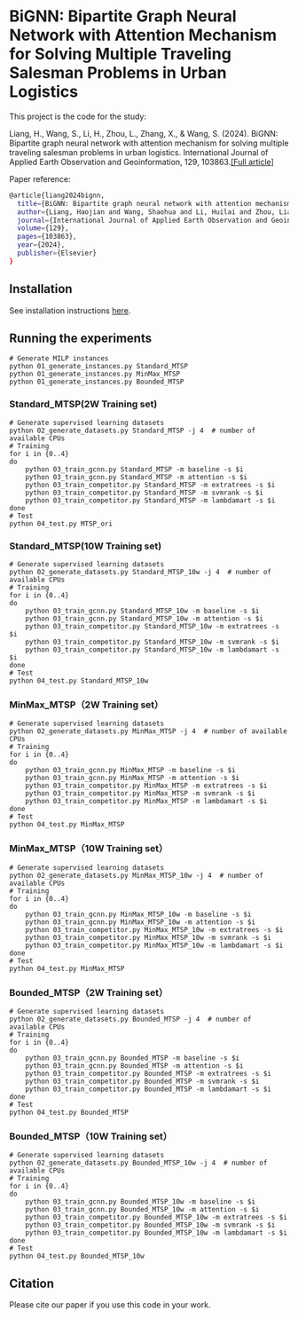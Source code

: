 # BiGNN:  Bipartite Graph Neural Network with Attention Mechanism for Solving Multiple Traveling Salesman Problems in Urban Logistics

This project is the code for the study: 

Liang, H., Wang, S., Li, H., Zhou, L., Zhang, X., & Wang, S. (2024). BiGNN: Bipartite graph neural network with attention mechanism for solving multiple traveling salesman problems in urban logistics. International Journal of Applied Earth Observation and Geoinformation, 129, 103863.[[Full article]](https://www.sciencedirect.com/science/article/pii/S1569843224002176)

Paper reference:
```bash
@article{liang2024bignn,
  title={BiGNN: Bipartite graph neural network with attention mechanism for solving multiple traveling salesman problems in urban logistics},
  author={Liang, Haojian and Wang, Shaohua and Li, Huilai and Zhou, Liang and Zhang, Xueyan and Wang, Shaowen},
  journal={International Journal of Applied Earth Observation and Geoinformation},
  volume={129},
  pages={103863},
  year={2024},
  publisher={Elsevier}
}
```

## Installation

See installation instructions [here](INSTALL.md).

## Running the experiments
```
# Generate MILP instances
python 01_generate_instances.py Standard_MTSP
python 01_generate_instances.py MinMax_MTSP
python 01_generate_instances.py Bounded_MTSP
```

### Standard_MTSP(2W Training set)
```
# Generate supervised learning datasets
python 02_generate_datasets.py Standard_MTSP -j 4  # number of available CPUs
# Training
for i in {0..4}
do
    python 03_train_gcnn.py Standard_MTSP -m baseline -s $i
    python 03_train_gcnn.py Standard_MTSP -m attention -s $i
    python 03_train_competitor.py Standard_MTSP -m extratrees -s $i
    python 03_train_competitor.py Standard_MTSP -m svmrank -s $i
    python 03_train_competitor.py Standard_MTSP -m lambdamart -s $i
done
# Test
python 04_test.py MTSP_ori
```

### Standard_MTSP(10W Training set)
```
# Generate supervised learning datasets
python 02_generate_datasets.py Standard_MTSP_10w -j 4  # number of available CPUs
# Training
for i in {0..4}
do
    python 03_train_gcnn.py Standard_MTSP_10w -m baseline -s $i
    python 03_train_gcnn.py Standard_MTSP_10w -m attention -s $i
    python 03_train_competitor.py Standard_MTSP_10w -m extratrees -s $i
    python 03_train_competitor.py Standard_MTSP_10w -m svmrank -s $i
    python 03_train_competitor.py Standard_MTSP_10w -m lambdamart -s $i
done
# Test
python 04_test.py Standard_MTSP_10w
```
### MinMax_MTSP（2W Training set）
```
# Generate supervised learning datasets
python 02_generate_datasets.py MinMax_MTSP -j 4  # number of available CPUs
# Training
for i in {0..4}
do
    python 03_train_gcnn.py MinMax_MTSP -m baseline -s $i
    python 03_train_gcnn.py MinMax_MTSP -m attention -s $i
    python 03_train_competitor.py MinMax_MTSP -m extratrees -s $i
    python 03_train_competitor.py MinMax_MTSP -m svmrank -s $i
    python 03_train_competitor.py MinMax_MTSP -m lambdamart -s $i
done
# Test
python 04_test.py MinMax_MTSP
```

### MinMax_MTSP（10W Training set）
```
# Generate supervised learning datasets
python 02_generate_datasets.py MinMax_MTSP_10w -j 4  # number of available CPUs
# Training
for i in {0..4}
do
    python 03_train_gcnn.py MinMax_MTSP_10w -m baseline -s $i
    python 03_train_gcnn.py MinMax_MTSP_10w -m attention -s $i
    python 03_train_competitor.py MinMax_MTSP_10w -m extratrees -s $i
    python 03_train_competitor.py MinMax_MTSP_10w -m svmrank -s $i
    python 03_train_competitor.py MinMax_MTSP_10w -m lambdamart -s $i
done
# Test
python 04_test.py MinMax_MTSP
```

### Bounded_MTSP（2W Training set）
```
# Generate supervised learning datasets
python 02_generate_datasets.py Bounded_MTSP -j 4  # number of available CPUs
# Training
for i in {0..4}
do
    python 03_train_gcnn.py Bounded_MTSP -m baseline -s $i
    python 03_train_gcnn.py Bounded_MTSP -m attention -s $i
    python 03_train_competitor.py Bounded_MTSP -m extratrees -s $i
    python 03_train_competitor.py Bounded_MTSP -m svmrank -s $i
    python 03_train_competitor.py Bounded_MTSP -m lambdamart -s $i
done
# Test
python 04_test.py Bounded_MTSP
```

### Bounded_MTSP（10W Training set）
```
# Generate supervised learning datasets
python 02_generate_datasets.py Bounded_MTSP_10w -j 4  # number of available CPUs
# Training
for i in {0..4}
do
    python 03_train_gcnn.py Bounded_MTSP_10w -m baseline -s $i
    python 03_train_gcnn.py Bounded_MTSP_10w -m attention -s $i
    python 03_train_competitor.py Bounded_MTSP_10w -m extratrees -s $i
    python 03_train_competitor.py Bounded_MTSP_10w -m svmrank -s $i
    python 03_train_competitor.py Bounded_MTSP_10w -m lambdamart -s $i
done
# Test
python 04_test.py Bounded_MTSP_10w
```

## Citation
Please cite our paper if you use this code in your work.


